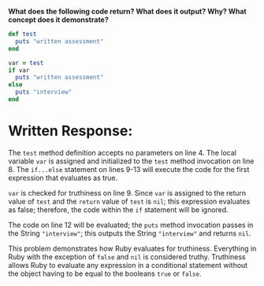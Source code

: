 **What does the following code return? What does it output? Why? What concept does it demonstrate?**

```ruby
def test
  puts "written assessment"
end

var = test
if var
  puts "written assessment"
else
  puts "interview"
end
```
# Written Response:

The `test` method definition accepts no parameters on line 4. The local variable `var` is assigned and initialized to the `test` method invocation on line 8.
The `if...else` statement on lines 9-13 will execute the code for the first expression that evaluates as true.

`var` is checked for truthiness on line 9. Since `var` is assigned to the return value of `test` and the `return` value of `test` is `nil`; this expression evaluates as false; therefore, the code within the `if` statement will be ignored.

The code on line 12 will be evaluated; the `puts` method invocation passes in the String `"interview"`; this outputs the String `"interview"` and returns `nil`.

This problem demonstrates how Ruby evaluates for truthiness. Everything in Ruby with the exception of `false` and `nil` is considered truthy. Truthiness allows Ruby to evaluate any expression in a conditional statement without the object having to be equal to the booleans `true` or `false`.

